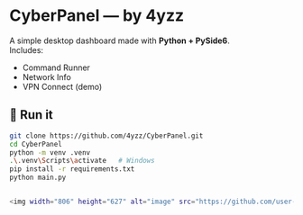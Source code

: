 # CyberPanel — by 4yzz

A simple desktop dashboard made with **Python + PySide6**.  
Includes:
- Command Runner
- Network Info
- VPN Connect (demo)

## 🚀 Run it

```bash
git clone https://github.com/4yzz/CyberPanel.git
cd CyberPanel
python -m venv .venv
.\.venv\Scripts\activate   # Windows
pip install -r requirements.txt
python main.py


<img width="806" height="627" alt="image" src="https://github.com/user-attachments/assets/05dc4739-ba7e-47df-aaef-a67a60d9cbcc" />

